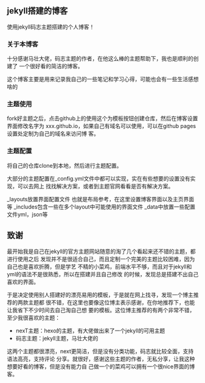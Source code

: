## jekyll搭建的博客

使用jekyll码志主题搭建的个人博客！

### 关于本博客

十分感谢马壮大佬，码志主题的作者，在他这么棒的主题帮助下，我也是顺利的创建了
一个很好看的简洁的博客。

这个博客主要是用来记录我自己的一些笔记和学习心得，可能也会有一些生活感想啥的

### 主题使用

fork好主题之后，点击github上的使用这个为模板按钮创建仓库，然后在博客设置界面修改名字为
xxx.github.io，如果自己有域名可以使用，可以在github pages设置处定制为自己的域名来访问博
客。

### 主题配置

将自己的仓库clone到本地，然后进行主题配置。

大部分的主题配置在_config.yml文件中都可以实现，实在有些想要的设置没有实现，可以去网上
找找解决方案，或者到主题官网看看是否有解决方案。

_layouts放置界面配置文件 也就是布局参考，在这里设置博客界面以及主页界面等
_includes包含一些在多个layout中可能使用的界面文件
_data中放置一些配置文件yml，json等


## 致谢

最开始我是自己在jekyll的官方主题网站随意的淘了几个看起来还不错的主题，都进行使用之后
发现并不是很适合自己，而且定制一个完美的主题比较困难，因为自己也是喜欢折腾，但是学艺
不精的小菜鸡，前端水平不够，而且对于jekyll和yml的语法不是很熟悉，所以在搭建并且自己修改
的时候，发现总是搭建不出自己喜欢的界面。

于是决定使用别人搭建好的漂亮易用的模板，于是就在网上找寻，发现一个博主推荐的两款主题都
很不错，在这里也要像这位博主表示感谢，在你地推荐下，也能让我省下不少时间去自己淘自己想
要的模板。这位博主推荐的有两个非常不错，至少我很喜欢的主题：

- nexT主题：hexo的主题，有大佬做出来了一个jekyll的可用主题
- 码志主题：jekyll主题，马壮大佬的

这两个主题都很漂亮，next更简洁，但是没有分类功能，码志就比较全面，支持语法高亮，支持评论
分享。就很好，感谢这些主题的作者，无私分享，让我这种想要好看的博客，但是没有能力自
己做一个的菜鸡可以拥有一个很nice界面的博客。
